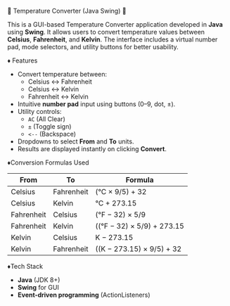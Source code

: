 🌟 Temperature Converter (Java Swing) 🌟

This is a GUI-based Temperature Converter application developed in **Java** using **Swing**. It allows users to convert temperature values between **Celsius**, **Fahrenheit**, and **Kelvin**. The interface includes a virtual number pad, mode selectors, and utility buttons for better usability.

♦️ Features

- Convert temperature between:
  - Celsius ↔ Fahrenheit
  - Celsius ↔ Kelvin
  - Fahrenheit ↔ Kelvin
- Intuitive **number pad** input using buttons (0–9, dot, ±).
- Utility controls:
  - `AC` (All Clear)
  - `±` (Toggle sign)
  - `<--` (Backspace)
- Dropdowns to select **From** and **To** units.
- Results are displayed instantly on clicking **Convert**.



♦️Conversion Formulas Used

| From        | To           | Formula                                      |
|-------------|--------------|----------------------------------------------|
| Celsius     | Fahrenheit   | (°C × 9/5) + 32                               |
| Celsius     | Kelvin       | °C + 273.15                                  |
| Fahrenheit  | Celsius      | (°F − 32) × 5/9                              |
| Fahrenheit  | Kelvin       | ((°F − 32) × 5/9) + 273.15                    |
| Kelvin      | Celsius      | K − 273.15                                   |
| Kelvin      | Fahrenheit   | ((K − 273.15) × 9/5) + 32                     |



♦️Tech Stack

- **Java** (JDK 8+)
- **Swing** for GUI
- **Event-driven programming** (ActionListeners)
